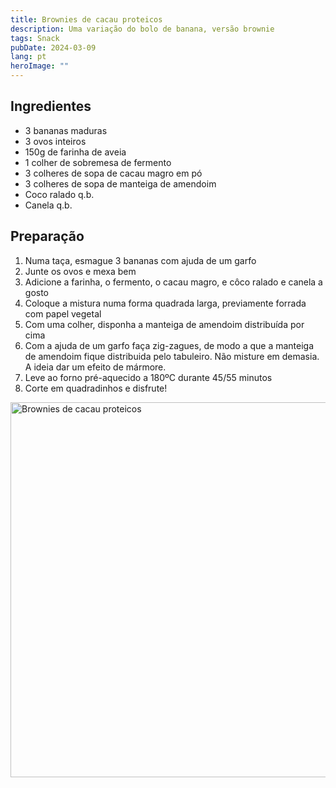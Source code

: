 ```yaml
---
title: Brownies de cacau proteicos
description: Uma variação do bolo de banana, versão brownie
tags: Snack
pubDate: 2024-03-09
lang: pt
heroImage: ""
---
```


## Ingredientes

- 3 bananas maduras
- 3 ovos inteiros
- 150g de farinha de aveia
- 1 colher de sobremesa de fermento
- 3 colheres de sopa de cacau magro em pó
- 3 colheres de sopa de manteiga de amendoim
- Coco ralado q.b.
- Canela q.b.


## Preparação

1. Numa taça, esmague 3 bananas com ajuda de um garfo
2. Junte os ovos e mexa bem
3. Adicione a farinha, o fermento, o cacau magro, e côco ralado e canela a gosto
4. Coloque a mistura numa forma quadrada larga, previamente forrada com papel vegetal
6. Com uma colher, disponha a manteiga de amendoim distribuída por cima
7. Com a ajuda de um garfo faça zig-zagues, de modo a que a manteiga de amendoim fique distribuida pelo tabuleiro. Não misture em demasia. A ideia dar um efeito de mármore.
8. Leve ao forno pré-aquecido a 180ºC durante 45/55 minutos
9. Corte em quadradinhos e disfrute!

<img src="" alt="Brownies de cacau proteicos" width="600">
